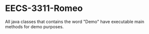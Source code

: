# EECS-3311-Romeo

All java classes that contains the word "Demo" have executable main methods for demo purposes.
